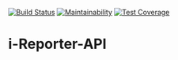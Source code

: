 [![Build Status](https://travis-ci.org/RachealN/i-Reporter-API.svg?branch=develop)](https://travis-ci.org/RachealN/i-Reporter-API)
[![Maintainability](https://api.codeclimate.com/v1/badges/e6a690deeb8a12c684b3/maintainability)](https://codeclimate.com/github/RachealN/i-Reporter-API/maintainability)
[![Test Coverage](https://api.codeclimate.com/v1/badges/e6a690deeb8a12c684b3/test_coverage)](https://codeclimate.com/github/RachealN/i-Reporter-API/test_coverage)
# i-Reporter-API